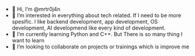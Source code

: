 - 👋 Hi, I’m @mrtr0j4n
- 👀 I’m interested in everything about tech related. If I need to be more spesific. I like backend development, app development, OS development, AI developmend like every kind of development.
- 🌱 I’m currently learning Python and C++. But There is so many thing I want to learn
- 💞️ I’m looking to collaborate on projects or trainings which is improve me

<!---
mrtr0j4n/mrtr0j4n is a ✨ special ✨ repository because its `README.md` (this file) appears on your GitHub profile.
You can click the Preview link to take a look at your changes.
--->
